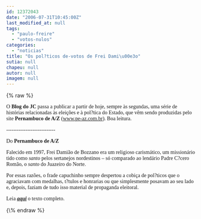 ```yaml
---
id: 12372043
date: "2006-07-31T10:45:00Z"
last_modified_at: null
tags:
  - "paulo-freire"
  - "votos-nulos"
categories:
  - "noticias"
title: "Os pol?ticos de-votos de Frei Dami\u00e3o"
sutia: null
chapeu: null
autor: null
imagem: null
---
```

{\% raw %}
<p><P><FONT face=Verdana>O <STRONG>Blog do JC</STRONG> passa a publicar a partir de hoje, sempre às segundas,&nbsp;uma série de histórias relacionadas às eleições e à pol?tica do Estado, que vêm sendo produzidas pelo site <STRONG>Pernambuco de A/Z</STRONG> (<A href=\"https://www.pe-az.com.br/\">www.pe-az.com.br</A>). Boa leitura.</FONT></P></p>
<p><P><FONT face=Verdana>----------------------------</FONT></P></p>
<p><P><FONT face=Verdana>Do <STRONG>Pernambuco de A/Z</STRONG></FONT></P></p>
<p><P><FONT face=Verdana>Falecido em 1997, Frei Damião de Bozzano era um religioso carismático, um missionário tido como <EM>santo</EM> pelos sertanejos nordestinos – só comparado ao lendário Padre C?cero Romão, o <EM>santo</EM> do Juazeiro do Norte.</FONT></P></p>
<p><P><FONT face=Verdana>Por essas razões, o frade capuchinho sempre despertou a cobiça de pol?ticos que o agraciavam com medalhas, t?tulos e honrarias ou que simplesmente posavam ao seu lado e, depois, faziam de tudo isso material de propaganda eleitoral.</FONT></P></p>
<p><P><FONT face=Verdana>Leia <STRONG><EM><A href=\"https://www.pe-az.com.br/politica/memoria_politica.htm\" target=_blank>aqui</A></EM></STRONG> o texto completo.</FONT></P> </p>
{\% endraw %}
